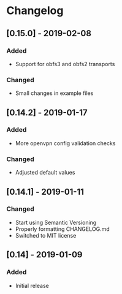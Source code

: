 # Changelog

## [0.15.0] - 2019-02-08
### Added
- Support for obfs3 and obfs2 transports
### Changed
- Small changes in example files

## [0.14.2] - 2019-01-17
### Added
- More openvpn config validation checks
### Changed
- Adjusted default values

## [0.14.1] - 2019-01-11
### Changed
- Start using Semantic Versioning
- Properly formatting CHANGELOG.md
- Switched to MIT license

## [0.14] - 2019-01-09
### Added
- Initial release

